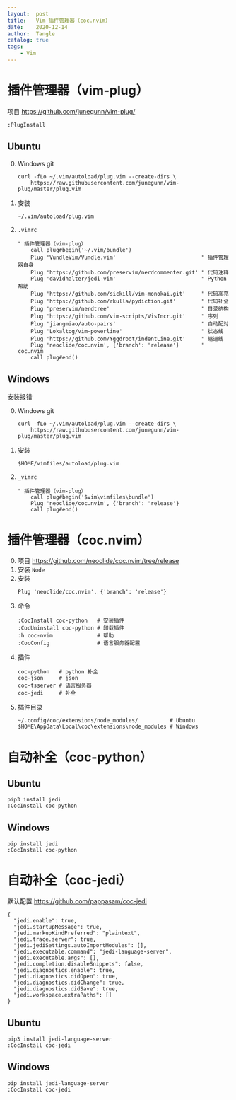 ```yaml
---
layout:  post
title:   Vim 插件管理器（coc.nvim）
date:    2020-12-14
author:  Tangle
catalog: true
tags:
    - Vim
---
```


<!-- {% raw %} -->

# 插件管理器（vim-plug）

项目 <https://github.com/junegunn/vim-plug/>

```
:PlugInstall
```

## Ubuntu

0. Windows git
    ```
    curl -fLo ~/.vim/autoload/plug.vim --create-dirs \
        https://raw.githubusercontent.com/junegunn/vim-plug/master/plug.vim
    ```
0. 安装
    ```
    ~/.vim/autoload/plug.vim
    ```
0. `.vimrc`
    ```
    " 插件管理器（vim-plug）
        call plug#begin('~/.vim/bundle')
        Plug 'VundleVim/Vundle.vim'                           " 插件管理器自身
        Plug 'https://github.com/preservim/nerdcommenter.git' " 代码注释
        Plug 'davidhalter/jedi-vim'                           " Python 帮助
        Plug 'https://github.com/sickill/vim-monokai.git'     " 代码高亮
        Plug 'https://github.com/rkulla/pydiction.git'        " 代码补全
        Plug 'preservim/nerdtree'                             " 目录结构
        Plug 'https://github.com/vim-scripts/VisIncr.git'     " 序列
        Plug 'jiangmiao/auto-pairs'                           " 自动配对
        Plug 'Lokaltog/vim-powerline'                         " 状态线
        Plug 'https://github.com/Yggdroot/indentLine.git'     " 缩进线
        Plug 'neoclide/coc.nvim', {'branch': 'release'}       " coc.nvim
        call plug#end()
    ```

## Windows

安装报错

0. Windows git
    ```
    curl -fLo ~/.vim/autoload/plug.vim --create-dirs \
        https://raw.githubusercontent.com/junegunn/vim-plug/master/plug.vim
    ```
0. 安装
    ```
    $HOME/vimfiles/autoload/plug.vim
    ```
0. `_vimrc`
    ```
    " 插件管理器（vim-plug）
        call plug#begin('$vim\vimfiles\bundle')
        Plug 'neoclide/coc.nvim', {'branch': 'release'}
        call plug#end()
    ```

# 插件管理器（coc.nvim）

0. 项目 <https://github.com/neoclide/coc.nvim/tree/release>
0. 安装 `Node`
0. 安装
    ```
    Plug 'neoclide/coc.nvim', {'branch': 'release'}
    ```
0. 命令
    ```
    :CocInstall coc-python   # 安装插件
    :CocUninstall coc-python # 卸载插件
    :h coc-nvim              # 帮助
    :CocConfig               # 语言服务器配置
    ```
0. 插件
    ```
    coc-python   # python 补全
    coc-json     # json
    coc-tsserver # 语言服务器
    coc-jedi     # 补全
    ```
0. 插件目录
    ```
    ~/.config/coc/extensions/node_modules/          # Ubuntu
    $HOME\AppData\Local\coc\extensions\node_modules # Windows
    ```

# 自动补全（coc-python）

## Ubuntu

```
pip3 install jedi
:CocInstall coc-python
```

## Windows

```
pip install jedi
:CocInstall coc-python
```

# 自动补全（coc-jedi）

默认配置 <https://github.com/pappasam/coc-jedi>

```
{
  "jedi.enable": true,
  "jedi.startupMessage": true,
  "jedi.markupKindPreferred": "plaintext",
  "jedi.trace.server": true,
  "jedi.jediSettings.autoImportModules": [],
  "jedi.executable.command": "jedi-language-server",
  "jedi.executable.args": [],
  "jedi.completion.disableSnippets": false,
  "jedi.diagnostics.enable": true,
  "jedi.diagnostics.didOpen": true,
  "jedi.diagnostics.didChange": true,
  "jedi.diagnostics.didSave": true,
  "jedi.workspace.extraPaths": []
}
```

## Ubuntu

```
pip3 install jedi-language-server
:CocInstall coc-jedi
```

## Windows

```
pip install jedi-language-server
:CocInstall coc-jedi
```

<!-- {% endraw %} -->
